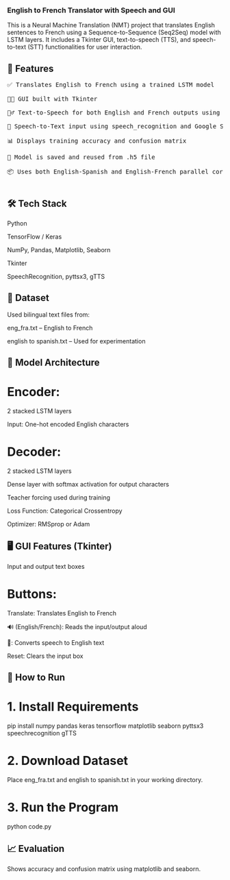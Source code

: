 ### English to French Translator with Speech and GUI
This is a Neural Machine Translation (NMT) project that translates English sentences to French using a Sequence-to-Sequence (Seq2Seq) model with LSTM layers. It includes a Tkinter GUI, text-to-speech (TTS), and speech-to-text (STT) functionalities for user interaction.

## 🚀 Features
<pre>
✅ Translates English to French using a trained LSTM model

🧑‍💻 GUI built with Tkinter

🧏‍♂️ Text-to-Speech for both English and French outputs using pyttsx3

🎤 Speech-to-Text input using speech_recognition and Google Speech API

📊 Displays training accuracy and confusion matrix

💾 Model is saved and reused from .h5 file

📦 Uses both English-Spanish and English-French parallel corpora (only 10 examples for demo)

</pre>

## 🛠️ Tech Stack
Python

TensorFlow / Keras

NumPy, Pandas, Matplotlib, Seaborn

Tkinter

SpeechRecognition, pyttsx3, gTTS



## 📁 Dataset
Used bilingual text files from:

eng_fra.txt – English to French

english to spanish.txt – Used for experimentation



## 🧠 Model Architecture
# Encoder:

2 stacked LSTM layers

Input: One-hot encoded English characters

# Decoder:

2 stacked LSTM layers

Dense layer with softmax activation for output characters

Teacher forcing used during training

Loss Function: Categorical Crossentropy

Optimizer: RMSprop or Adam


## 🖥️ GUI Features (Tkinter)
Input and output text boxes

# Buttons:

Translate: Translates English to French

🔊 (English/French): Reads the input/output aloud

🎤: Converts speech to English text

Reset: Clears the input box


## 🧪 How to Run

# 1. Install Requirements

pip install numpy pandas keras tensorflow matplotlib seaborn pyttsx3 speechrecognition gTTS

# 2. Download Dataset
Place eng_fra.txt and english to spanish.txt in your working directory.

# 3. Run the Program
python code.py

## 📈 Evaluation
Shows accuracy and confusion matrix using matplotlib and seaborn.



